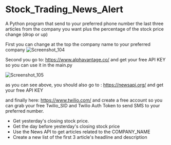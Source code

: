 # Stock_Trading_News_Alert

A Python program that send to your preferred phone number the last three articles from the company you want plus the percentage of the stock price change (drop or up)

First you can change at the top the company name to your preferred company
![Screenshot_104](https://user-images.githubusercontent.com/104036788/189950945-bf2f356a-2654-49e3-9227-ede2c74775a8.jpg)



Second you go to:
https://www.alphavantage.co/
and get your free API KEY so you can use it in the main.py

![Screenshot_105](https://user-images.githubusercontent.com/104036788/189949911-0d41e272-2d36-4822-9041-c9a3ddeadb46.jpg)

as you can see above, you should also go to :
https://newsapi.org/
and get your free API KEY 

and finally here:
https://www.twilio.com/
and create a free account so you can grab your free Twilio_SID and Twilio Auth Token to send SMS to your preferred number.


 * Get yesterday's closing stock price.
 * Get the day before yesterday's closing stock price
 * Use the News API to get articles related to the COMPANY_NAME
 * Create a new list of the first 3 article's headline and description
